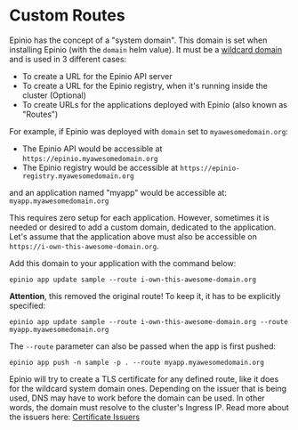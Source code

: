 # Custom Routes

Epinio has the concept of a "system domain". This domain is set when installing
Epinio (with the `domain` helm value). It must be a [wildcard domain](https://en.wikipedia.org/wiki/Wildcard_DNS_record) and is used in 3 different cases:

- To create a URL for the Epinio API server
- To create a URL for the Epinio registry, when it's running inside the cluster (Optional)
- To create URLs for the applications deployed with Epinio (also known as "Routes")

For example, if Epinio was deployed with `domain` set to `myawesomedomain.org`:

- The Epinio API would be accessible at `https://epinio.myawesomedomain.org`
- The Epinio registry would be accessible at `https://epinio-registry.myawesomedomain.org`

and an application named "myapp" would be accessible at: `myapp.myawesomedomain.org`

This requires zero setup for each application. However, sometimes it is needed or desired to add
a custom domain, dedicated to the application. Let's assume that the application
above must also be accessible on `https://i-own-this-awesome-domain.org`. 

Add this domain to your application with the command below:

```
epinio app update sample --route i-own-this-awesome-domain.org
```

__Attention__, this removed the original route! To keep it, it has to be explicitly specified:

```
epinio app update sample --route i-own-this-awesome-domain.org --route myapp.myawesomedomain.org
```

The `--route` parameter can also be passed when the app is first pushed:

```
epinio app push -n sample -p . --route myapp.myawesomedomain.org
```

Epinio will try to create a TLS certificate for any defined route, like it does
for the wildcard system domain ones. Depending on the issuer that is being used,
DNS may have to work before the domain can be used. In other words, the domain must
resolve to the cluster's Ingress IP. Read more about the issuers here: [Certificate Issuers](./certificate_issuers.md)
